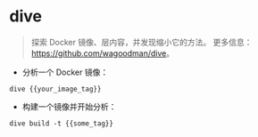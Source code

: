 # dive

> 探索 Docker 镜像、层内容，并发现缩小它的方法。
> 更多信息：<https://github.com/wagoodman/dive>。

- 分析一个 Docker 镜像：

`dive {{your_image_tag}}`

- 构建一个镜像并开始分析：

`dive build -t {{some_tag}}`